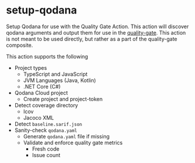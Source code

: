 # setup-qodana

Setup Qodana for use with the Quality Gate Action. This action will discover qodana arguments and output them for use in
the [quality-gate](../quality-gate#readme). This action is not meant to be used directly, but rather as a part of the
quality-gate composite.

This action supports the following

  * Project types
    * TypeScript and JavaScript
    * JVM Languages (Java, Kotlin)
    * .NET Core (C#)
  * Qodana Cloud project
    * Create project and project-token
  * Detect coverage directory
    * lcov
    * Jacoco XML
  * Detect `baseline.sarif.json`
  * Sanity-check `qodana.yaml`
    * Generate `qodana.yaml` file if missing
    * Validate and enforce quality gate metrics
      * Fresh code
      * Issue count

